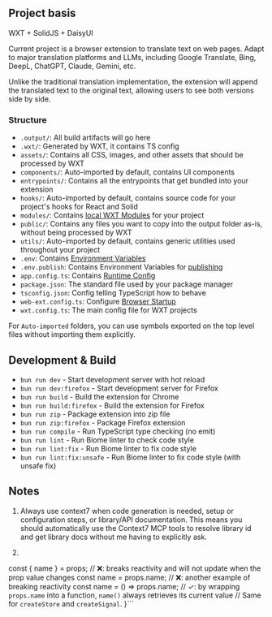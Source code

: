 ## Project basis

WXT + SolidJS + DaisyUI

Current project is a browser extension to translate text on web pages. Adapt to major translation platforms and LLMs, including Google Translate, Bing, DeepL, ChatGPT, Claude, Gemini, etc.

Unlike the traditional translation implementation, the extension will append the translated text to the original text, allowing users to see both versions side by side.

### Structure

- `.output/`: All build artifacts will go here
- `.wxt/`: Generated by WXT, it contains TS config
- `assets/`: Contains all CSS, images, and other assets that should be processed by WXT
- `components/`: Auto-imported by default, contains UI components
- `entrypoints/`: Contains all the entrypoints that get bundled into your extension
- `hooks/`: Auto-imported by default, contains source code for your project's hooks for React and Solid
- `modules/`: Contains [local WXT Modules](https://wxt.dev/guide/essentials/wxt-modules.html) for your project
- `public/`: Contains any files you want to copy into the output folder as-is, without being processed by WXT
- `utils/`: Auto-imported by default, contains generic utilities used throughout your project
- `.env`: Contains [Environment Variables](https://wxt.dev/guide/essentials/config/environment-variables.html)
- `.env.publish`: Contains Environment Variables for [publishing](https://wxt.dev/guide/essentials/publishing.html)
- `app.config.ts`: Contains [Runtime Config](https://wxt.dev/guide/essentials/config/runtime.html)
- `package.json`: The standard file used by your package manager
- `tsconfig.json`: Config telling TypeScript how to behave
- `web-ext.config.ts`: Configure [Browser Startup](https://wxt.dev/guide/essentials/config/browser-startup.html)
- `wxt.config.ts`: The main config file for WXT projects

For `Auto-imported` folders, you can use symbols exported on the top level files without importing them explicitly.

## Development & Build
- `bun run dev` - Start development server with hot reload
- `bun run dev:firefox` - Start development server for Firefox
- `bun run build` - Build the extension for Chrome
- `bun run build:firefox` - Build the extension for Firefox  
- `bun run zip` - Package extension into zip file
- `bun run zip:firefox` - Package Firefox extension
- `bun run compile` - Run TypeScript type checking (no emit)
- `bun run lint` - Run Biome linter to check code style
- `bun run lint:fix` - Run Biome linter to fix code style
- `bun run lint:fix:unsafe` - Run Biome linter to fix code style (with unsafe fix)

## Notes

1. Always use context7 when code generation is needed, setup or configuration steps, or library/API documentation. This means you should automatically use the Context7 MCP tools to resolve library id and get library docs without me having to explicitly ask.
2. ```tsx function MyComponent(props) {
  const { name } = props; // ❌: breaks reactivity and will not update when the prop value changes
  const name = props.name; // ❌: another example of breaking reactivity
  const name = () => props.name; // ✓: by wrapping `props.name` into a function, `name()` always retrieves its current value
  // Same for `createStore` and `createSignal`.
}```
